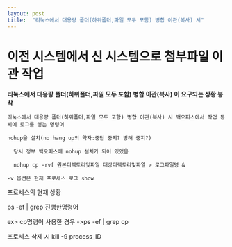 ```yaml
---
layout: post
title:  "리눅스에서 대용량 폴더(하위폴더,파일 모두 포함) 병합 이관(복사) 시"
---
```


# 이전 시스템에서 신 시스템으로 첨부파일 이관 작업

**리눅스에서 대용량 폴더(하위폴더,파일 모두 포함) 병합 이관(복사) 이 요구되는 상황 봉착**

    리눅스에서 대용량 폴더(하위폴더,파일 모두 포함) 병합 이관(복사) 시 백오피스에서 작업 동시에 로그를 쌓는 명령어

    nohup을 설치(no hang up의 약자:중단 중지? 방해 중지?) 
 
      당시 정부 백오피스에 nohup 설치가 되어 있었음

      nohup cp -rvf 원본디렉토리및파일 대상디렉토리및파일 > 로그파일명 & 

    -v 옵션은 현재 프로세스 로그 show

  프로세스의 현재 상황
  
  ps -ef | grep 진행한명령어

ex> cp명령어 사용한 경우 ->ps -ef | grep cp

  프로세스 삭제 시 kill -9 process_ID

